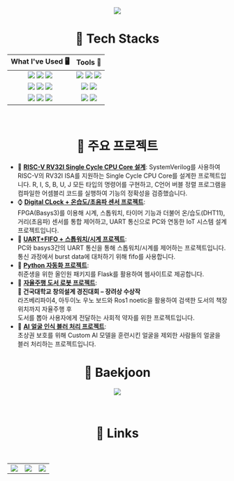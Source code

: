 <div align="center">

<img src="https://capsule-render.vercel.app/api?type=waving&color=00BFFF&fontColor=333333A&height=200&section=header&text=Welcome+to+HyunKang's+Github!&fontSize=50"/>

# 🚀 Tech Stacks

| What I've Used 🖥️ | Tools 🔨 |
|:------:|:---:|
| <img src="https://img.shields.io/badge/Arduino-00979D?style=for-the-badge&logo=Arduino&logoColor=white"> <img src="https://img.shields.io/badge/Raspberry Pi-A22846?style=for-the-badge&logo=Raspberry%20Pi&logoColor=white"> <img src="https://img.shields.io/badge/C-A8B9CC?style=for-the-badge&logo=c&logoColor=white"> | <img src="https://img.shields.io/badge/Linux-FCC624?style=for-the-badge&logo=linux&logoColor=black"> <img src="https://img.shields.io/badge/Ubuntu-E95420?style=for-the-badge&logo=ubuntu&logoColor=white"> <img src="https://img.shields.io/badge/Vivado-BAA636?style=for-the-badge&logo=xilinx&logoColor=white"> |
| <img src="https://img.shields.io/badge/Python-3776AB?style=for-the-badge&logo=python&logoColor=white"> <img src="https://img.shields.io/badge/C%2B%2B-00599C?style=for-the-badge&logo=c%2B%2B&logoColor=white"> <img src="https://img.shields.io/badge/JETSON%20NANO-6DB33F?style=for-the-badge&logo=nvidia&logoColor=white"> | <img src="https://img.shields.io/badge/Visual%20Studio%20Code-007ACC?style=for-the-badge&logo=Visual%20Studio%20Code&logoColor=white"> <img src="https://img.shields.io/badge/MATLAB-0076A8?style=for-the-badge&logo=MathWorks&logoColor=white"> |
| <img src="https://img.shields.io/badge/ROS-22314E?style=for-the-badge&logo=ros&logoColor=white"> <img src="https://img.shields.io/badge/Jupyter-F37626?style=for-the-badge&logo=Jupyter&logoColor=white"> <img src="https://img.shields.io/badge/Verilog%20HDL-0033CC?style=for-the-badge&logoColor=white"> | <img src="https://img.shields.io/badge/VirtualBox-2F61B4?style=for-the-badge&logo=VirtualBox&logoColor=white"> <img src="https://img.shields.io/badge/QEMU-FF6600?style=for-the-badge&logo=QEMU&logoColor=black"> |

<br/>
</div>
<div align="center">

# 🧠 주요 프로젝트

</div>

- 🧠 **[RISC-V RV32I Single Cycle CPU Core 설계](https://github.com/Heoboss/Project-RISC-V-RV32I)**:
    SystemVerilog를 사용하여 RISC-V의 RV32I ISA를 지원하는 Single Cycle CPU Core를 설계한 프로젝트입니다. R, I, S, B, U, J 모든 타입의 명령어를 구현하고, C언어 버블 정렬 프로그램을 컴파일한 어셈블리 코드를 실행하여 기능의 정확성을 검증했습니다.
- ⌚ **[Digital CLock + 온습도/초음파 센서 프로젝트](https://github.com/Heoboss/Project-Digital-Clock-Sensor)**:  
    FPGA(Basys3)를 이용해 시계, 스톱워치, 타이머 기능과 더불어 온/습도(DHT11), 거리(초음파) 센서를 통합 제어하고, UART 통신으로 PC와 연동한 IoT 시스템 설계 프로젝트입니다.
- 🛜 **[UART+FIFO + 스톱워치/시계 프로젝트](https://github.com/Heoboss/Project-UART-Stopwatch)**:  
    PC와 basys3간의 UART 통신을 통해 스톱워치/시계를 제어하는 프로젝트입니다. 통신 과정에서 burst data에 대처하기 위해 fifo를 사용합니다.
- 💼 **[Python 자동화 프로젝트](https://github.com/Heoboss/Python-Automation-Project)**:  
    취준생을 위한 올인원 패키지를 Flask를 활용하여 웹사이트로 제공합니다.  
- 🤖 **[자율주행 도서 로봇 프로젝트](https://github.com/Heoboss/Ros-Navigation-Project)**:  
    **🏅 건국대학교 창의설계 경진대회 – 장려상 수상작**  
    라즈베리파이4, 아두이노 우노 보드와 Ros1 noetic을 활용하여 검색한 도서의 책장 위치까지 자율주행 후  
    도서를 뽑아 사용자에게 전달하는 사회적 약자를 위한 프로젝트입니다.
- 👤 **[AI 얼굴 인식 블러 처리 프로젝트](https://github.com/Heoboss/Project-Face-Blur)**:  
    초상권 보호를 위해 Custom AI 모델을 훈련시킨 얼굴을 제외한 사람들의 얼굴을 블러 처리하는 프로젝트입니다.  




<div align="center">
      
# 🔷 Baekjoon

<a href="https://solved.ac/profile/pas901"><img src="https://github-readme-solvedac-hyp3rflow.vercel.app/api/?handle=pas901"></a>

<br/>

# 🔗 Links

<table>
  <tr>
    <td>
      <a href="https://stupendous-grey-4db.notion.site/Hello-I-m-HyunKang-2571e1d60f1b804abf5ee6cf10b8c83c?pvs=74">
        <img src="https://img.shields.io/badge/Notion-000000?style=for-the-badge&logo=notion&logoColor=white">
      </a>
    </td>
    <td>
      <a href="https://www.youtube.com/@2024_final_ros_project_konkuk">
        <img src="https://img.shields.io/badge/YOUTUBE-FF0000?style=for-the-badge&logo=youtube&logoColor=white">
      </a>
    </td>
    <td>
      <a href="https://heozhendong.tistory.com/">
        <img src="https://img.shields.io/badge/TISTORY-ff7f00?style=for-the-badge&logo=tistory&logoColor=white">
      </a>
    </td>
  </tr>
</table>



</div>
